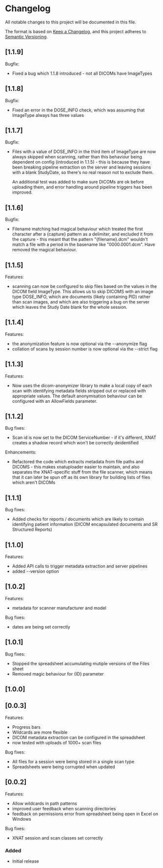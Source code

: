 # Changelog

All notable changes to this project will be documented in this file.

The format is based on [Keep a Changelog](https://keepachangelog.com/en/1.0.0/),
and this project adheres to [Semantic Versioning](https://semver.org/spec/v2.0.0.html).

## [1.1.9]

Bugfix:

- Fixed a bug which 1.1.8 introduced - not all DICOMs have ImageTypes

## [1.1.8]

Bugfix:

- Fixed an error in the DOSE_INFO check, which was assuming that ImageType
  always has three values

## [1.1.7]

Bugfix:

- Files with a value of DOSE_INFO in the third item of ImageType are now 
  always skipped when scanning, rather than this behaviour being dependent on
  config (introduced in 1.1.5) - this is because they have been breaking
  pipeline extraction on the server and leaving sessions with a blank
  StudyDate, so there's no real reason not to exclude them.

  An additional test was added to make sure DICOMs are ok before uploading them,
  and error handling around pipeline triggers has been improved.

## [1.1.6]

Bugfix:

- Filename matching had magical behaviour which treated the first character
  after a {capture} pattern as a delimiter, and excluded it from the capture -
  this meant that the pattern "{filename}.dcm" wouldn't match a file with 
  a period in the basename like "0000.0001.dcm".  Have removed the magical
  behaviour.

## [1.1.5]

Features:

- scanning can now be configured to skip files based on the values in the
  DICOM field ImageType. This allows us to skip DICOMS with an image type
  DOSE_INFO, which are documents (likely containing PID) rather than scan
  images, and which are also triggering a bug on the server which leaves the
  Study Date blank for the whole session.

## [1.1.4]

Features:

- the anonymization feature is now optional via the --anonymize flag
- collation of scans by session number is now optional via the --strict flag

## [1.1.3]

Features:

- Now uses the dicom-anonymizer library to make a local copy of each scan with
  identifying metadata fields stripped out or replaced with appropriate values.
  The default anonymisation behaviour can be configured with an AllowFields
  parameter.

## [1.1.2]

Bug fixes:

- Scan id is now set to the DICOM ServiceNumber - if it's different, XNAT
  creates a shadow record which won't be correctly deidentified

Enhancements:

- Refactored the code which extracts metadata from file paths and DICOMS - this
  makes xnatuploader easier to maintain, and also separates the XNAT-specific
  stuff from the file scanner, which means that it can later be spun off as
  its own library for building lists of files which aren't DICOMs

## [1.1.1]

Bug fixes:

- Added checks for reports / documents which are likely to contain identifying
  patient information (DICOM encapsulated documents and SR Structured Reports)


## [1.1.0]

Features:

- Added API calls to trigger metadata extraction and server pipelines
- added --version option

## [1.0.2]

Features:

- metadata for scanner manufacturer and model

Bug fixes:

- dates are being set correctly

## [1.0.1]

Bug fixes:

- Stopped the spreadsheet accumulating mutiple versions of the Files sheet
- Removed magic behaviour for {ID} parameter

## [1.0.0]

## [0.0.3]

Features:

- Progress bars
- Wildcards are more flexible
- DICOM metadata extraction can be configured in the spreadsheet
- now tested with uploads of 1000+ scan files

Bug fixes:

- All files for a session were being stored in a single scan type
- Spreadsheets were being corrupted when updated

## [0.0.2]

Features:

- Allow wildcards in path patterns
- improved user feedback when scanning directories
- feedback on permissions error from spreadsheet being open in Excel on Windows

Bug fixes:

- XNAT session and scan classes set correctly

### Added 

- Initial release

[0.0.1]: https://github.com/Sydney-Informatics-Hub/xnat-uploader/

